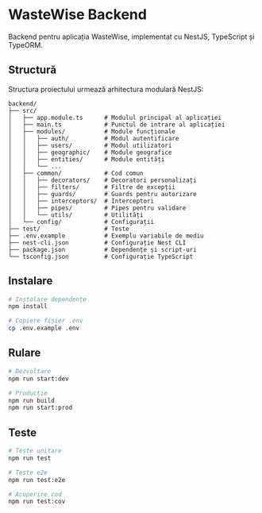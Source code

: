 # WasteWise Backend

Backend pentru aplicația WasteWise, implementat cu NestJS, TypeScript și TypeORM.

## Structură

Structura proiectului urmează arhitectura modulară NestJS:

```
backend/
├── src/
│   ├── app.module.ts      # Modulul principal al aplicației
│   ├── main.ts            # Punctul de intrare al aplicației
│   ├── modules/           # Module funcționale
│   │   ├── auth/          # Modul autentificare
│   │   ├── users/         # Modul utilizatori
│   │   ├── geographic/    # Module geografice
│   │   ├── entities/      # Module entități
│   │   └── ...
│   ├── common/            # Cod comun
│   │   ├── decorators/    # Decoratori personalizați
│   │   ├── filters/       # Filtre de excepții
│   │   ├── guards/        # Guards pentru autorizare
│   │   ├── interceptors/  # Interceptori
│   │   ├── pipes/         # Pipes pentru validare
│   │   └── utils/         # Utilități
│   └── config/            # Configurații
├── test/                  # Teste
├── .env.example           # Exemplu variabile de mediu
├── nest-cli.json          # Configurație Nest CLI
├── package.json           # Dependențe și script-uri
└── tsconfig.json          # Configurație TypeScript
```

## Instalare

```bash
# Instalare dependențe
npm install

# Copiere fișier .env
cp .env.example .env
```

## Rulare

```bash
# Dezvoltare
npm run start:dev

# Producție
npm run build
npm run start:prod
```

## Teste

```bash
# Teste unitare
npm run test

# Teste e2e
npm run test:e2e

# Acoperire cod
npm run test:cov
```
